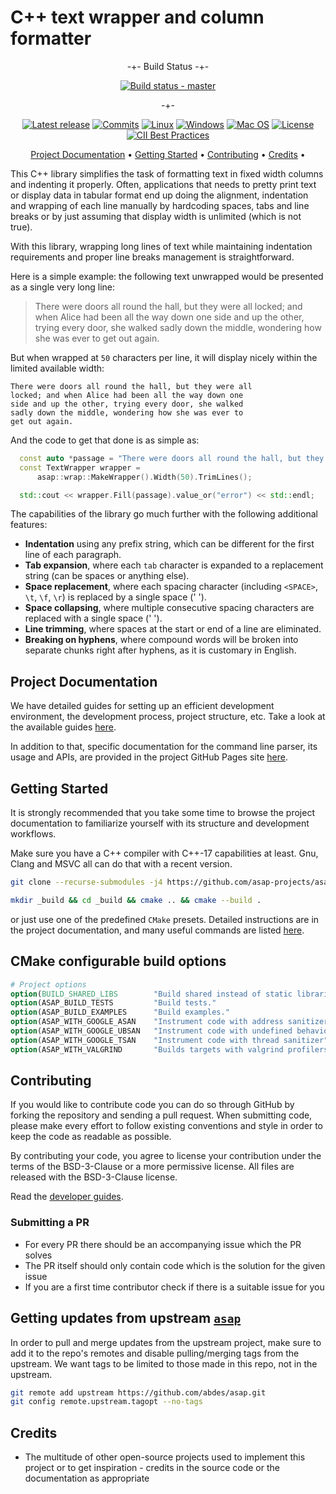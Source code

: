 # C++ text wrapper and column formatter

<div align="center">

-+- Build Status -+-

[![Build status - master][build-status-master-badge]][build-matrix]

-+-

[![Latest release][release-badge]][latest-release]
[![Commits][last-commit-badge]][commits]
[![Linux][linux-badge]][latest-release]
[![Windows][windows-badge]][latest-release]
[![Mac OS][macos-badge]][latest-release]
[![License][license-badge]][license]
[![CII Best Practices][openssf-badge]][openssf-project]

</div>

<p align="center">
  <a href="#project-documentation">Project Documentation</a> •
  <a href="#getting-started">Getting Started</a> •
  <a href="#Contributing">Contributing</a> •
  <a href="#credits">Credits</a> •
</p>

This C++ library simplifies the task of formatting text in fixed width columns
and indenting it properly. Often, applications that needs to pretty print text
or display data in tabular format end up doing the alignment, indentation and
wrapping of each line manually by hardcoding spaces, tabs and line breaks or by
just assuming that display width is unlimited (which is not true).

With this library, wrapping long lines of text while maintaining indentation
requirements and proper line breaks management is straightforward.

Here is a simple example: the following text unwrapped would be presented as a
single very long line:

> There were doors all round the hall, but they were all locked; and when Alice
> had been all the way down one side and up the other, trying every door, she
> walked sadly down the middle, wondering how she was ever to get out again.

But when wrapped at `50` characters per line, it will display nicely within the
limited available width:

```text
There were doors all round the hall, but they were all
locked; and when Alice had been all the way down one
side and up the other, trying every door, she walked
sadly down the middle, wondering how she was ever to
get out again.
```

And the code to get that done is as simple as:

```c++
  const auto *passage = "There were doors all round the hall, but they ...";
  const TextWrapper wrapper =
      asap::wrap::MakeWrapper().Width(50).TrimLines();

  std::cout << wrapper.Fill(passage).value_or("error") << std::endl;
```

The capabilities of the library go much further with the following additional
features:

- **Indentation** using any prefix string, which can be different for the first
  line of each paragraph.
- **Tab expansion**, where each `tab` character is expanded to a replacement
  string (can be spaces or anything else).
- **Space replacement**, where each spacing character (including `<SPACE>`,
  `\t`, `\f`, `\r`) is replaced by a single space (' ').
- **Space collapsing**, where multiple consecutive spacing characters are
  replaced with a single space (' ').
- **Line trimming**, where spaces at the start or end of a line are eliminated.
- **Breaking on hyphens**, where compound words will be broken into separate
  chunks right after hyphens, as it is customary in English.

## Project Documentation

We have detailed guides for setting up an efficient development environment, the
development process, project structure, etc. Take a look at the available guides
[here](https://abdes.github.io/asap/asap_master/html/).

In addition to that, specific documentation for the command line parser, its
usage and APIs, are provided in the project GitHub Pages site
[here](https://asap-projects.github.io/asap-textwrap/asap_textwrap_master/html/).

## Getting Started

It is strongly recommended that you take some time to browse the project
documentation to familiarize yourself with its structure and development
workflows.

Make sure you have a C++ compiler with C++-17 capabilities at least. Gnu, Clang
and MSVC all can do that with a recent version.

```bash
git clone --recurse-submodules -j4 https://github.com/asap-projects/asap-textwrap.git
```

```bash
mkdir _build && cd _build && cmake .. && cmake --build .
```

or just use one of the predefined `CMake` presets. Detailed instructions are in
the project documentation, and many useful commands are listed
[here](https://abdes.github.io/asap/asap_master/html/getting-started/useful-commands.html).

## CMake configurable build options

```cmake
# Project options
option(BUILD_SHARED_LIBS        "Build shared instead of static libraries."              ON)
option(ASAP_BUILD_TESTS         "Build tests."                                           OFF)
option(ASAP_BUILD_EXAMPLES      "Build examples."                                        OFF)
option(ASAP_WITH_GOOGLE_ASAN    "Instrument code with address sanitizer"                 OFF)
option(ASAP_WITH_GOOGLE_UBSAN   "Instrument code with undefined behavior sanitizer"      OFF)
option(ASAP_WITH_GOOGLE_TSAN    "Instrument code with thread sanitizer"                  OFF)
option(ASAP_WITH_VALGRIND       "Builds targets with valgrind profilers added"           OFF)
```

## Contributing

If you would like to contribute code you can do so through GitHub by forking the
repository and sending a pull request. When submitting code, please make every
effort to follow existing conventions and style in order to keep the code as
readable as possible.

By contributing your code, you agree to license your contribution under the
terms of the BSD-3-Clause or a more permissive license. All files are released
with the BSD-3-Clause license.

Read the [developer guides](https://abdes.github.io/asap/asap_master/html/).

### Submitting a PR

- For every PR there should be an accompanying issue which the PR solves
- The PR itself should only contain code which is the solution for the given
  issue
- If you are a first time contributor check if there is a suitable issue for you

## Getting updates from upstream [`asap`](https://github.com/abdes/asap)

In order to pull and merge updates from the upstream project, make sure to add
it to the repo's remotes and disable pulling/merging tags from the upstream. We
want tags to be limited to those made in this repo, not in the upstream.

```bash
git remote add upstream https://github.com/abdes/asap.git
git config remote.upstream.tagopt --no-tags
```

## Credits

- The multitude of other open-source projects used to implement this project or
  to get inspiration - credits in the source code or the documentation as
  appropriate

[build-matrix]: https://github.com/asap-projects/asap-textwrap/actions/workflows/cmake-build.yml?branch=master
[build-status-master-badge]: https://github.com/asap-projects/asap-textwrap/actions/workflows/cmake-build.yml/badge.svg?branch=master
[cleanup-thumb]: https://asciinema.org/a/JOXq0l9CLZMolNcGhOnc84tNO.svg
[cleanup-video]: https://asciinema.org/a/JOXq0l9CLZMolNcGhOnc84tNO?autoplay=1
[commits]: https://github.com/asap-projects/asap-textwrap/commits
[customize-thumb]: https://cdn.loom.com/sessions/thumbnails/bedff4e1532441a6af6497653e52cede-with-play.gif
[customize-video]: https://www.loom.com/embed/bedff4e1532441a6af6497653e52cede
[from-template-thumb]: https://cdn.loom.com/sessions/thumbnails/087f217b73454728900baa8b1487f358-with-play.gif
[from-template-video]: https://www.loom.com/embed/087f217b73454728900baa8b1487f358
[hello-world-thumb]: https://cdn.loom.com/sessions/thumbnails/ff20f1771a6d448c8fd7b6e53e117c93-with-play.gif
[hello-world-video]: https://www.loom.com/embed/ff20f1771a6d448c8fd7b6e53e117c93
[last-commit-badge]: https://img.shields.io/github/last-commit/asap-projects/asap-textwrap
[latest-release]: https://github.com/asap-projects/asap-textwrap/releases/latest
[license-badge]: https://img.shields.io/github/license/asap-projects/asap-textwrap
[license]: https://opensource.org/licenses/BSD-3-Clause
[linux-badge]: https://img.shields.io/badge/OS-linux-blue
[macos-badge]: https://img.shields.io/badge/OS-macOS-blue
[openssf-badge]: https://bestpractices.coreinfrastructure.org/projects/5923/badge
[openssf-project]: https://bestpractices.coreinfrastructure.org/projects/5923
[project-docs-thumb]: https://cdn.loom.com/sessions/thumbnails/131bd53f1a004387b09bbeeb80a41f3e-with-play.gif
[project-docs-video]: https://www.loom.com/embed/131bd53f1a004387b09bbeeb80a41f3e
[project-docs]: https://abdes.github.io/asap/asap_master/html/index.html
[release-badge]: https://img.shields.io/github/v/release/asap-projects/asap-textwrap
[windows-badge]: https://img.shields.io/badge/OS-windows-blue
